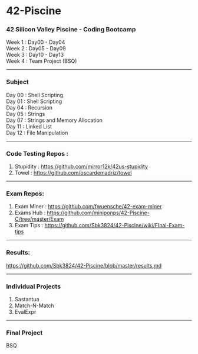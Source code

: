 # 42-Piscine
### 42 Silicon Valley Piscine - Coding Bootcamp

Week 1 : Day00 - Day04 <br>
Week 2 : Day05 - Day09 <br>
Week 3 : Day10 - Day13 <br>
Week 4 : Team Project (BSQ)

***

### Subject

Day 00 : Shell Scripting<br>
Day 01 : Shell Scripting<br>
Day 04 : Recursion<br>
Day 05 : Strings<br>
Day 07 : Strings and Memory Allocation<br>
Day 11 : Linked List<br>
Day 12 : File Manipulation

***

### Code Testing Repos :
1. Stupidity : https://github.com/mirror12k/42us-stupidity
2. Towel : https://github.com/oscardemadriz/towel

***

### Exam Repos:
1. Exam Miner : https://github.com/fwuensche/42-exam-miner
2. Exams Hub : https://github.com/miniponps/42-Piscine-C/tree/master/Exam
3. Exam Tips : https://github.com/Sbk3824/42-Piscine/wiki/FInal-Exam-tips

***

### Results:
   https://github.com/Sbk3824/42-Piscine/blob/master/results.md

***

### Individual Projects
1. Sastantua 
2. Match-N-Match 
3. EvalExpr 

 ***

### Final Project
BSQ 

